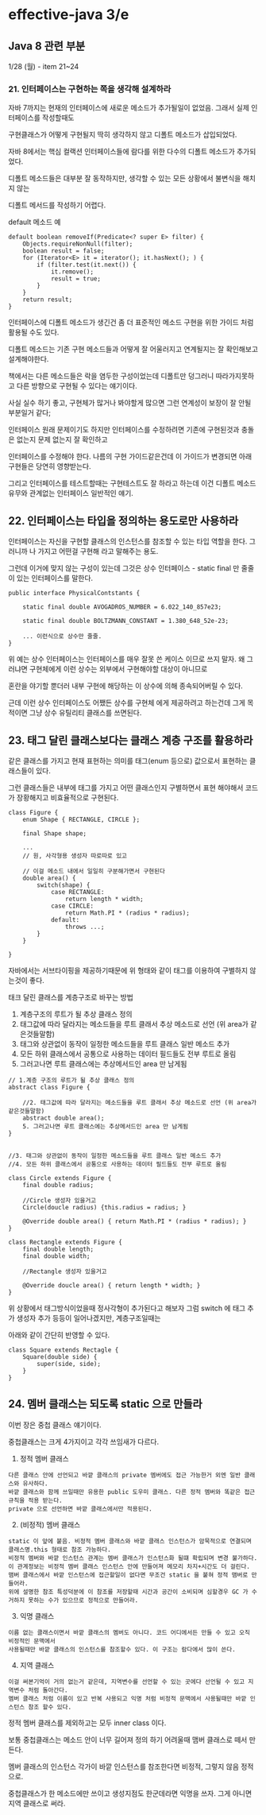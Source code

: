 # effective-java 3/e


## Java 8 관련 부분
1/28 (월) - item 21~24

### 21. 인터페이스는 구현하는 쪽을 생각해 설계하라

자바 7까지는 현재의 인터페이스에 새로운 메소드가 추가될일이 없었음. 그래서 실제 인터페이스를 작성할때도

구현클래스가 어떻게 구현될지 딱히 생각하지 않고 디폴트 메소드가 삽입되었다.

자바 8에서는 핵심 컬랙션 인터페이스들에 람다를 위한 다수의 디폴트 메소드가 추가되었다.

디폴트 메소드들은 대부분 잘 동작하지만, 생각할 수 있는 모든 상황에서 불변식을 해치지 않는

디폴트 메서드를 작성하기 어렵다.

default 메소드 예
```
default boolean removeIf(Predicate<? super E> filter) {
    Objects.requireNonNull(filter);
    boolean result = false;
    for (Iterator<E> it = iterator(); it.hasNext(); ) {
        if (filter.test(it.next()) {
            it.remove();
            result = true;
        }
    }
    return result;
}
```

인터페이스에 디폴트 메소드가 생긴건 좀 더 표준적인 메소드 구현을 위한 가이드 처럼 활용될 수도 있다.

디폴트 메소드는 기존 구현 메소드들과 어떻게 잘 어울러지고 연계될지는 잘 확인해보고 설계해야한다.

책에서는 다른 메소드들은 락을 염두한 구성이었는데 디폴트만 덩그러니 따라가지못하고 다른 방향으로 구현될 수 있다는 얘기이다.

사실 실수 하기 좋고, 구현체가 많거나 봐야할게 많으면 그런 연계성이 보장이 잘 안될 부분일거 같다;

인터페이스 원래 문제이기도 하지만 인터페이스를 수정하려면 기존에 구현된것과 충돌은 없는지 문제 없는지 잘 확인하고

인터페이스를 수정해야 한다. 나름의 구현 가이드같은건데 이 가이드가 변경되면 아래 구현들은 당연히 영향받는다.

그리고 인터페이스를 테스트할때는 구현테스트도 잘 하라고 하는데 이건 디폴트 메소드 유무와 관계없는 인터페이스 일반적인 얘기.


## 22. 인터페이스는 타입을 정의하는 용도로만 사용하라

인터페이스는 자신을 구현할 클래스의 인스턴스를 참조할 수 있는 타입 역할을 한다. 그러니까 나 가지고 어떤걸 구현해 라고 말해주는 용도.

그런데 이거에 맞지 않는 구성이 있는데 그것은 상수 인터페이스 - static final 만 줄줄이 있는 인터페이스를 말한다.

```
public interface PhysicalContstants {

    static final double AVOGADROS_NUMBER = 6.022_140_857e23;

    static final double BOLTZMANN_CONSTANT = 1.380_648_52e-23;

    ... 이런식으로 상수만 줄줄.
}
```

위 예는 상수 인터페이스는 인터페이스를 매우 잘못 쓴 케이스 이므로 쓰지 말자. 왜 그러냐면 구현체에게 이런 상수는 외부에서 구현해야할 대상이 아니므로

혼란을 야기할 뿐더러 내부 구현에 해당하는 이 상수에 의해 종속되어버릴 수 있다.

근데 이런 상수 인터페이스도 어쨌든 상수를 구현체 에게 제공하려고 하는건데 그게 목적이면 그냥 상수 유틸리티 클래스를 쓰면된다.


## 23. 태그 달린 클래스보다는 클래스 계층 구조를 활용하라

같은 클래스를 가지고 현재 표현하는 의미를 태그(enum 등으로) 값으로서 표현하는 클래스들이 있다.

그런 클래스들은 내부에 태그를 가지고 어떤 클래스인지 구별하면서 표현 해야해서 코드가 장황해지고 비효율적으로 구현된다.

```
class Figure {
    enum Shape { RECTANGLE, CIRCLE };

    final Shape shape;

    ...
    // 원, 사각형용 생성자 따로따로 있고

    // 이걸 메소드 내에서 일일히 구분해가면서 구현된다
    double area() {
        switch(shape) {
            case RECTANGLE:
                return length * width;
            case CIRCLE:
                return Math.PI * (radius * radius);
            default:
                throws ...;
        }
    }

}

```

자바에서는 서브타이핑을 제공하기때문에 위 형태와 같이 태그를 이용하여 구별하지 않는것이 좋다.

태크 달린 클래스를 계층구조로 바꾸는 방법

1. 계층구조의 루트가 될 추상 클래스 정의
2. 태그값에 따라 달라지는 메소드들을 루트 클래서 추상 메소드로 선언 (위 area가 같은것들말함)
3. 태그와 상관없이 동작이 일정한 메소드들을 루트 클래스 일반 메소드 추가
4. 모든 하위 클래스에서 공통으로 사용하는 데이터 필드들도 전부 루트로 올림
5. 그러고나면 루트 클래스에는 추상메서드인 area 만 남게됨


```
// 1.계층 구조의 루트가 될 추상 클래스 정의
abstract class Figure {

    //2. 태그값에 따라 달라지는 메소드들을 루트 클래서 추상 메소드로 선언 (위 area가 같은것들말함)
    abstract double area();
    5. 그러고나면 루트 클래스에는 추상메서드인 area 만 남게됨
}


//3. 태그와 상관없이 동작이 일정한 메소드들을 루트 클래스 일반 메소드 추가
//4. 모든 하위 클래스에서 공통으로 사용하는 데이터 필드들도 전부 루트로 올림

class Circle extends Figure {
    final double radius;

    //Circle 생성자 있을거고
    Circle(doucle radius) {this.radius = radius; }

    @Override double area() { return Math.PI * (radius * radius); }
}

class Rectangle extends Figure {
    final double length;
    final double width;

    //Rectangle 생성자 있을거고

    @Override doucle area() { return length * width; }
}

```

위 상황에서 태그방식이었을때 정사각형이 추가된다고 해보자 그럼 switch 에 태그 추가 생성자 추가 등등이 일어나겠지만, 계층구조일때는

아래와 같이 간단히 반영할 수 있다.
```
class Square extends Rectagle {
    Square(double side) {
        super(side, side);
    }
}
```

## 24. 멤버 클래스는 되도록 static 으로 만들라

이번 장은 중첩 클래스 얘기이다.

중첩클래스는 크게 4가지이고 각각 쓰임새가 다르다.

1. 정적 멤버 클래스
```
다른 클래스 안에 선언되고 바깥 클래스의 private 멤버에도 접근 가능한거 외엔 일반 클래스와 유사하다.
바깥 클래스와 함께 쓰일때만 유용한 public 도우미 클래스. 다른 정적 멤버와 똑같은 접근 규칙을 적용 받는다.
private 으로 선언하면 바깥 클래스에서만 적용된다.
```

2. (비정적) 멤버 클래스
```
static 이 앞에 붙음. 비정적 멤버 클래스와 바깥 클래스 인스턴스가 암묵적으로 연결되며 클래스명.this 형태로 참조 가능하다.
비정적 멤버와 바깥 인스턴스 관계는 멤버 클래스가 인스턴스화 될떄 확립되며 변경 불가하다. 이 관계정보는 비정적 멤버 클래스 인스턴스 안에 만들어져 메모리 차지+시간도 더 걸린다.
맴버 클래스에서 바깥 인스턴스에 접근할일이 없다면 무조건 static 을 붙혀 정적 맴버로 만들어라.
위에 설명한 참조 특성덕분에 이 참조를 저장할때 시간과 공간이 소비되며 심할경우 GC 가 수거하지 못하는 수가 있으므로 정적으로 만들어라.

```

3. 익명 클래스
```
이름 없는 클래스이면서 바깥 클래스의 멤버도 아니다. 코드 어디에서든 만들 수 있고 오직 비정적인 문맥에서
사용될때만 바깥 클래스의 인스턴스를 참조할수 있다. 이 구조는 람다에서 많이 쓴다.
```

4. 지역 클래스
```
이걸 써본기억이 거의 없는거 같은데, 지역변수를 선언할 수 있는 곳에다 선언될 수 있고 지역변수 처럼 돌아간다.
멤버 클래스 처럼 이름이 있고 반복 사용되고 익명 처럼 비정적 문맥에서 사용될때만 바깥 인스턴스 참조 할수 있다.
```

정적 멤버 클래스를 제외하고는 모두 inner class 이다.

보통 중첩클래스는 메소드 안이 너무 길어져 정의 하기 어려울때 맴버 클래스로 떼서 만든다.

멤버 클래스의 인스턴스 각가이 바깥 인스턴스를 참조한다면 비정적, 그렇지 않음 정적으로.

중첩클래스가 한 메소드에만 쓰이고 생성지점도 한군데라면 익명을 쓰자. 그게 아니면 지역 클래스로 써라.



